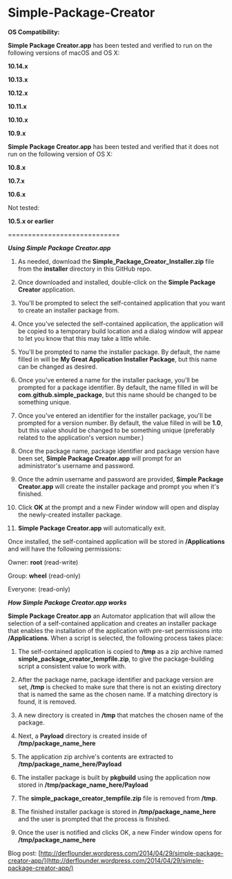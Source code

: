 Simple-Package-Creator
============================

**OS Compatibility:**

**Simple Package Creator.app** has been tested and verified to run on the following versions of macOS and OS X:

**10.14.x**

**10.13.x**

**10.12.x**

**10.11.x**

**10.10.x**

**10.9.x**


**Simple Package Creator.app** has been tested and verified that it does not run on the following version of OS X:

**10.8.x**

**10.7.x**

**10.6.x**


Not tested:

**10.5.x or earlier**

============================

***Using Simple Package Creator.app***

1. As needed, download the **Simple_Package_Creator_Installer.zip** file from the **installer** directory in this GitHub repo.

2. Once downloaded and installed, double-click on the **Simple Package Creator** application.

3. You'll be prompted to select the self-contained application that you want to create an installer package from.

4. Once you've selected the self-contained application, the application will be copied to a temporary build location and a dialog window will appear to let you know that this may take a little while.

5. You'll be prompted to name the installer package. By default, the name filled in will be **My Great Application Installer Package**, but this name can be changed as desired.

6. Once you've entered a name for the installer package, you'll be prompted for a package identifier. By default, the name filled in will be **com.github.simple_package**, but this name should be changed to be something unique.

7. Once you've entered an identifier for the installer package, you'll be prompted for a version number. By default, the value filled in will be **1.0**, but this value should be changed to be something unique (preferably related to the application's version number.)

8. Once the package name, package identifier and package version have been set, **Simple Package Creator.app** will prompt for an administrator's username and password.

9. Once the admin username and password are provided, **Simple Package Creator.app** will create the installer package and prompt you when it's finished.

10. Click **OK** at the prompt and a new Finder window will open and display the newly-created installer package.

11. **Simple Package Creator.app** will automatically exit.


Once installed, the self-contained application will be stored in **/Applications** and will have the following permissions:

Owner: **root** (read-write)

Group: **wheel** (read-only)

Everyone: (read-only)


***How Simple Package Creator.app works***


**Simple Package Creator.app** an Automator application that will allow the selection of a self-contained application and creates an installer package that enables the installation of the application with pre-set permissions into **/Applications**. When a script is selected, the following process takes place:

1. The self-contained application is copied to **/tmp** as a zip archive named **simple_package_creator_tempfile.zip**, to give the package-building script a consistent value to work with.

2. After the package name, package identifier and package version are set, **/tmp** is checked to make sure that there is not an existing directory that is named the same as the chosen name. If a matching directory is found, it is removed.

3. A new directory is created in **/tmp** that matches the chosen name of the package.

4. Next, a **Payload** directory is created inside of **/tmp/package_name_here**

5. The application zip archive's contents are extracted to **/tmp/package_name_here/Payload**

6. The installer package is built by **pkgbuild** using the application now stored in **/tmp/package_name_here/Payload**

7. The **simple_package_creator_tempfile.zip** file is removed from **/tmp**.

8. The finished installer package is stored in **/tmp/package_name_here** and the user is prompted that the process is finished.

9. Once the user is notified and clicks OK, a new Finder window opens for **/tmp/package_name_here**


Blog post: [http://derflounder.wordpress.com/2014/04/29/simple-package-creator-app/](http://derflounder.wordpress.com/2014/04/29/simple-package-creator-app/)
